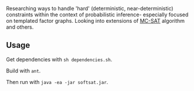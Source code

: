 Researching ways to handle 'hard' (deterministic, near-deterministic) constraints within the context of probabilistic inference- especially focused on templated factor graphs.  Looking into extensions of [MC-SAT][mcsat] algorithm and others.

## Usage
Get dependencies with `sh dependencies.sh`.

Build with `ant`.

Then run with `java -ea -jar softsat.jar`.


[mcsat]: http://research.microsoft.com/en-us/um/people/hoifung/papers/poon06.pdf

